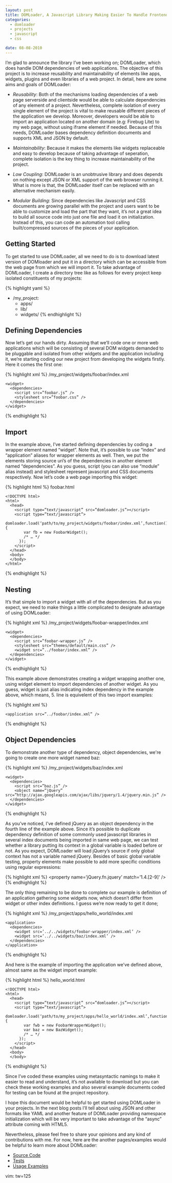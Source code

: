 ```yaml
---
layout: post
title: DOMLoader, A Javascript Library Making Easier To Handle Frontend Dependencies of Web Apps
categories:
  - domloader
  - projects
  - javascript
  - css

date: 08-08-2010
---
```


I’m glad to announce the library I’ve been working on; DOMLoader, which does handle DOM dependencies of web applications. The
objective of this project is to increase reusability and maintainability of elements like apps, widgets, plugins and even
libraries of a web project. In detail, here are some aims and goals of DOMLoader:

* *Reusability*: Both of the mechanisms loading dependencies of a web page serverside and clientside would be able to calculate dependencies of any element of a project. Nevertheless, complete isolation of every single element of the project is vital to make reusable different pieces of the application we develop. Moreover, developers would be able to import an application located on another domain (e.g: Firebug Lite) to my web page, without using iframe element if needed. Because of this needs, DOMLoader bases dependency definition documents and supports XML and JSON by default.

* *Maintainability*: Because it makes the elements like widgets replaceable and easy to develop because of taking advantage of seperation, complete isolation is the key thing to increase maintainability of the project.

* *Low Coupling*: DOMLoader is an unobtrusive library and does depends on nothing except JSON or XML support of the web browser running it. What is more is that, the DOMLoader itself can be replaced with an alternative mechanism easily.

* *Modular Building*: Since dependencies like Javascript and CSS documents are growing parallel with the project and users
  want to be able to customize and load the part that they want, it’s not a great idea to build all source code into just one
  file and load it on initialization. Instead of this, you can code an automation tool calling built/compressed sources of
  the pieces of your application. 

## Getting Started

To get started to use DOMLoader, all we need to do is to download latest version of DOMloader and put it in a directory which
can be accessible from the web page from which we will import it. To take advantage of DOMLoader, I create a directory tree
like as follows for every project keep isolated constituents of my projects:
 
{% highlight yaml %}
- /my_project:
    - apps/
    - lib/
    - widgets/
{% endhighlight %}

## Defining Dependencies

Now let’s get our hands dirty. Assuming that we’ll code one or more web applications which will be consisting of several DOM
widgets demanded to be pluggable and isolated from other widgets and the application including it, we’re starting coding our
new project from developing the widgets firstly.  Here it comes the first one:

{% highlight xml %}
    /my_project/widgets/foobar/index.xml

    <widget>
      <dependencies>
        <script src=”foobar.js” />
        <stylesheet src=”foobar.css” />
      </dependencies>
    </widget>
{% endhighlight %}

## Import

In the example above, I’ve started defining dependencies by coding a wrapper element named “widget”. Note that, it’s possible
to use “index” and “application” aliases for wrapper elements as well. Then, we put the elements storing source uri’s of the
dependencies in another element named “dependencies”. As you guess, script (you can also use “module” alias instead) and
stylesheet represent javascript and CSS documents respectively. Now let’s code a web page importing this widget:
   
{% highlight html %}
    foobar.html
    
    <!DOCTYPE html>
    <html>
      <head>
        <script type=”text/javascript” src=”domloader.js”></script>
        <script type=”text/javascript”>
          domloader.load(‘path/to/my_project/widgets/foobar/index.xml’,function(){
            var fb = new FoobarWidget();
            /* … */
          });
        </script>
      </head>
      <body>
      </body>
    </html>
{% endhighlight %}

## Nesting

It’s that simple to import a widget with all of the dependencies. But as you expect, we need to make things a little
complicated to designate advantage of using DOMLoader:

{% highlight xml %}
    /my_project/widgets/foobar-wrapper/index.xml

    <widget>
      <dependencies>
        <script src=”foobar-wrapper.js” />
        <stylesheet src=”themes/default/main.css” />
        <widget src=”../foobar/index.xml” />
      </dependencies>
    </widget>
{% endhighlight %}

This example above demonstrates creating a widget wrapping another one, using widget element to import dependencies of
another widget. As you guess, widget is just alias indicating index dependency in the example above, which means, 5. line is
equivelent of this two import examples: 

{% highlight xml %}
    <index src=”../foobar/index.xml” />

    <application src=”../foobar/index.xml” />
{% endhighlight %}

## Object Dependencies

To demonstrate another type of dependency, object dependencies, we're going to create one more widget named baz:

{% highlight xml %}
    /my_project/widgets/baz/index.xml

    <widget>
      <dependencies>
        <script src=”baz.js” />
        <object name=”jQuery” src=”http://ajax.googleapis.com/ajax/libs/jquery/1.4/jquery.min.js” />
      </dependencies>
    </widget>
{% endhighlight %}

As you’ve noticed, I’ve defined jQuery as an object dependency in the fourth line of the example above. Since it’s possible
to duplicate dependency definition of some commonly used javascript libraries in several index documents being imported in
same web page, we can test whether a library putting its context in a global variable is loaded before or not.  As you
expect, DOMLoader will load jQuery’s source if only global context has not a variable named jQuery.  Besides of basic global
variable testing, property elements make possible to add more specific conditions using regular expressions:

{% highlight xml %}
    <object
      name=’jQuery’
      src=”http://ajax.googleapis.com/ajax/libs/jquery/1.4/jquery.min.js”>
      <property name=’jQuery.fn.jquery’ match=’1.4.[2-9]' />
    </object>
{% endhighlight %}

The only thing remaining to be done to complete our example is definition of an application gathering some widgets now, which
doesn’t differ from widget or other index definitions. I guess we’re now ready to get it done;

{% highlight xml %}
    /my_project/apps/hello_world/index.xml

    <application>
      <dependencies>
        <widget src=’../../widgets/foobar-wrapper/index.xml’ />
        <widget src=’../../widgets/baz/index.xml’ />
      </dependencies>
    </application>
{% endhighlight %}

And here is the example of importing the application we’ve defined above, almost same as the widget import example:

{% highlight html %}
    hello_world.html

    <!DOCTYPE html>
    <html>
      <head>
        <script type=”text/javascript” src=”domloader.js”></script>
        <script type=”text/javascript”>
          domloader.load(‘path/to/my_project/apps/hello_world/index.xml’,function(){
            var fwb = new FoobarWrapperWidget();
            var baz = new BazWidget();
            /* … */
          });
        </script>
      </head>
      <body>
      </body>
  </html>
{% endhighlight %}

Since I’ve coded these examples using metasyntactic namings to make it easier to read and understand, it’s not available to
download but you can check these working examples and also several example documents coded for testing can be found at the
project repository.

I hope this document would be helpful to get started using DOMLoader in your projects. In the next blog posts I’ll tell about
using JSON and other formats like YAML and another feature of DOMLoader providing namespace initialization which will be very
important to take advantage of the “async” attribute coming with HTML5. 

Nevertheless, please feel free to share your opinions and any kind of contributions with me. For now, here are the another
pages/examples would be helpful to learn more about DOMLoader:

* [Source Code](http://github.com/azer/domloader/tree/master/src)
* [Tests](http://github.com/azer/domloader/tree/master/test)
* [Usage Examples](http://github.com/azer/roka-examples)

vim: tw=125
